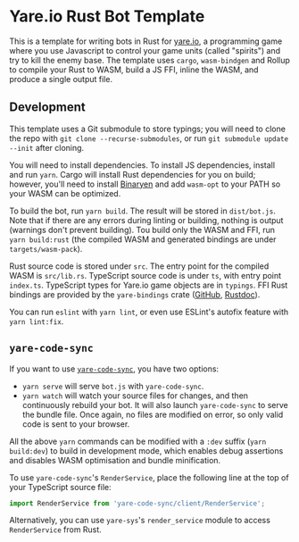 # Yare.io Rust Bot Template

This is a template for writing bots in Rust for [yare.io](https://yare.io/), a programming game where you use Javascript to control your game units (called "spirits") and try to kill the enemy base. The template uses `cargo`, `wasm-bindgen` and Rollup to compile your Rust to WASM, build a JS FFI, inline the WASM, and produce a single output file.

## Development

This template uses a Git submodule to store typings; you will need to clone the repo with `git clone --recurse-submodules`, or run `git submodule update --init` after cloning.

You will need to install dependencies. To install JS dependencies, install and run `yarn`. Cargo will install Rust dependencies for you on build; however, you'll need to install [Binaryen](https://github.com/WebAssembly/binaryen) and add `wasm-opt` to your PATH so your WASM can be optimized.

To build the bot, run `yarn build`. The result will be stored in `dist/bot.js`. Note that if there are any errors during linting or building, nothing is output (warnings don't prevent building). Tou build only the WASM and FFI, run `yarn build:rust` (the compiled WASM and generated bindings are under `targets/wasm-pack`).

Rust source code is stored under `src`. The entry point for the compiled WASM is `src/lib.rs`. TypeScript source code is under `ts`, with entry point `index.ts`. TypeScript types for Yare.io game objects are in `typings`. FFI Rust bindings are provided by the `yare-bindings` crate ([GitHub](https://github.com/Jules-Bertholet/yareio-rust-bindings), [Rustdoc](https://jules-bertholet.github.io/yareio-rust-bindings/yare_bindings/)).

You can run `eslint` with `yarn lint`, or even use ESLint's autofix feature with `yarn lint:fix`.

## `yare-code-sync`

If you want to use [`yare-code-sync`](https://github.com/arikwex/yare-code-sync), you have two options:

* `yarn serve` will serve `bot.js` with `yare-code-sync`.
* `yarn watch` will watch your source files for changes, and then continuously rebuild your bot. It will also launch `yare-code-sync` to serve the bundle file. Once again, no files are modified on error, so only valid code is sent to your browser.

All the above `yarn` commands can be modified with a `:dev` suffix (`yarn build:dev`) to build in development mode, which enables debug assertions and disables WASM optimisation and bundle minification.

To use `yare-code-sync`'s `RenderService`, place the following line at the top of your TypeScript source file:

```javascript
import RenderService from 'yare-code-sync/client/RenderService';
```

Alternatively, you can use `yare-sys`'s `render_service` module to access `RenderService` from Rust.
